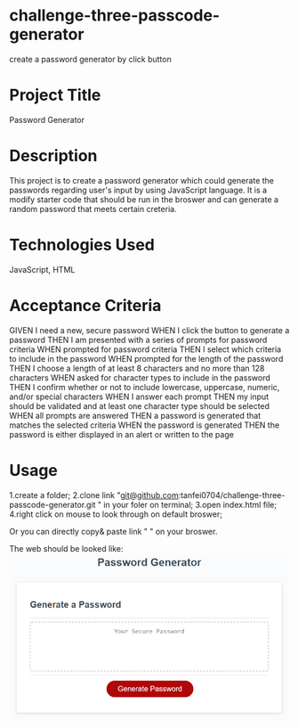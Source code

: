 # challenge-three-passcode-generator
create a password generator by click button

# Project Title
Password Generator

# Description
This project is to create a password generator which could generate the passwords regarding user's input by using JavaScript language. It is a modify starter code that should be run in the broswer and can generate a random password that meets certain creteria.

# Technologies Used
JavaScript, HTML

# Acceptance Criteria
GIVEN I need a new, secure password
WHEN I click the button to generate a password
THEN I am presented with a series of prompts for password criteria
WHEN prompted for password criteria
THEN I select which criteria to include in the password
WHEN prompted for the length of the password
THEN I choose a length of at least 8 characters and no more than 128 characters
WHEN asked for character types to include in the password
THEN I confirm whether or not to include lowercase, uppercase, numeric, and/or special characters
WHEN I answer each prompt
THEN my input should be validated and at least one character type should be selected
WHEN all prompts are answered
THEN a password is generated that matches the selected criteria
WHEN the password is generated
THEN the password is either displayed in an alert or written to the page


# Usage

1.create a folder;
2.clone link "git@github.com:tanfei0704/challenge-three-passcode-generator.git " in your foler on terminal;
3.open index.html file;
4.right click on mouse to look through on default broswer;

Or you can directly copy& paste link " " on your broswer.

The web should be looked like:
![picture](./Assets/03-javascript-homework-demo.png)